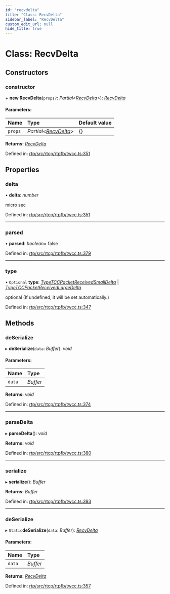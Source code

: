 ```yaml
---
id: "recvdelta"
title: "Class: RecvDelta"
sidebar_label: "RecvDelta"
custom_edit_url: null
hide_title: true
---
```


# Class: RecvDelta

## Constructors

### constructor

\+ **new RecvDelta**(`props?`: *Partial*<[*RecvDelta*](recvdelta.md)\>): [*RecvDelta*](recvdelta.md)

#### Parameters:

Name | Type | Default value |
:------ | :------ | :------ |
`props` | *Partial*<[*RecvDelta*](recvdelta.md)\> | {} |

**Returns:** [*RecvDelta*](recvdelta.md)

Defined in: [rtp/src/rtcp/rtpfb/twcc.ts:351](https://github.com/shinyoshiaki/werift-webrtc/blob/71f8ead/packages/rtp/src/rtcp/rtpfb/twcc.ts#L351)

## Properties

### delta

• **delta**: *number*

micro sec

Defined in: [rtp/src/rtcp/rtpfb/twcc.ts:351](https://github.com/shinyoshiaki/werift-webrtc/blob/71f8ead/packages/rtp/src/rtcp/rtpfb/twcc.ts#L351)

___

### parsed

• **parsed**: *boolean*= false

Defined in: [rtp/src/rtcp/rtpfb/twcc.ts:379](https://github.com/shinyoshiaki/werift-webrtc/blob/71f8ead/packages/rtp/src/rtcp/rtpfb/twcc.ts#L379)

___

### type

• `Optional` **type**: [*TypeTCCPacketReceivedSmallDelta*](../enums/packetstatus.md#typetccpacketreceivedsmalldelta) \| [*TypeTCCPacketReceivedLargeDelta*](../enums/packetstatus.md#typetccpacketreceivedlargedelta)

optional (If undefined, it will be set automatically.)

Defined in: [rtp/src/rtcp/rtpfb/twcc.ts:347](https://github.com/shinyoshiaki/werift-webrtc/blob/71f8ead/packages/rtp/src/rtcp/rtpfb/twcc.ts#L347)

## Methods

### deSerialize

▸ **deSerialize**(`data`: *Buffer*): *void*

#### Parameters:

Name | Type |
:------ | :------ |
`data` | *Buffer* |

**Returns:** *void*

Defined in: [rtp/src/rtcp/rtpfb/twcc.ts:374](https://github.com/shinyoshiaki/werift-webrtc/blob/71f8ead/packages/rtp/src/rtcp/rtpfb/twcc.ts#L374)

___

### parseDelta

▸ **parseDelta**(): *void*

**Returns:** *void*

Defined in: [rtp/src/rtcp/rtpfb/twcc.ts:380](https://github.com/shinyoshiaki/werift-webrtc/blob/71f8ead/packages/rtp/src/rtcp/rtpfb/twcc.ts#L380)

___

### serialize

▸ **serialize**(): *Buffer*

**Returns:** *Buffer*

Defined in: [rtp/src/rtcp/rtpfb/twcc.ts:393](https://github.com/shinyoshiaki/werift-webrtc/blob/71f8ead/packages/rtp/src/rtcp/rtpfb/twcc.ts#L393)

___

### deSerialize

▸ `Static`**deSerialize**(`data`: *Buffer*): [*RecvDelta*](recvdelta.md)

#### Parameters:

Name | Type |
:------ | :------ |
`data` | *Buffer* |

**Returns:** [*RecvDelta*](recvdelta.md)

Defined in: [rtp/src/rtcp/rtpfb/twcc.ts:357](https://github.com/shinyoshiaki/werift-webrtc/blob/71f8ead/packages/rtp/src/rtcp/rtpfb/twcc.ts#L357)
